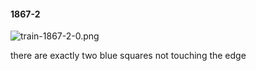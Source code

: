 #### 1867-2
![train-1867-2-0.png](https://github.com/lil-lab/nlvr/raw/master/nlvr/train/images/38/train-1867-2-0.png "train-1867-2-0.png")

there are exactly two blue squares not touching the edge